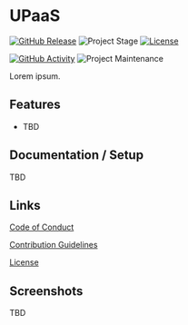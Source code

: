 # UPaaS

[![GitHub Release][releases-shield]][releases]
![Project Stage][project-stage-shield]
[![License][license-shield]](LICENSE.md)

[![GitHub Activity][commits-shield]][commits]
![Project Maintenance][maintenance-shield]

Lorem ipsum.

## Features

- TBD

## Documentation / Setup

TBD

## Links

[Code of Conduct][code-of-conduct]

[Contribution Guidelines][contributing]

[License][license]

## Screenshots

TBD

[code-of-conduct]: https://github.com/timmo001/upaas-backend/blob/master/.github/CODE_OF_CONDUCT.md
[commits-shield]: https://img.shields.io/github/commit-activity/y/timmo001/upaas-backend.svg
[commits]: https://github.com/timmo001/upaas-backend/commits/master
[contributing]: https://github.com/timmo001/upaas-backend/blob/master/.github/CONTRIBUTING.md
[license-shield]: https://img.shields.io/github/license/timmo001/upaas-backend.svg
[license]: https://github.com/timmo001/upaas-backend/blob/master/LICENSE.md
[maintenance-shield]: https://img.shields.io/maintenance/yes/2020.svg
[project-stage-shield]: https://img.shields.io/badge/project%20stage-beta-green.svg
[pulls-shield]: https://img.shields.io/docker/pulls/timmo001/upaas-backend.svg
[releases-shield]: https://img.shields.io/github/release/timmo001/upaas-backend.svg
[releases]: https://github.com/timmo001/upaas-backend/releases

